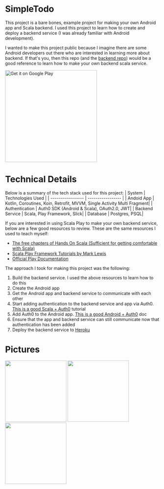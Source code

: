 # SimpleTodo
This project is a bare bones, example project for making your own Android app and Scala backend. I used this project to learn how to create and deploy a backend service (I was already familiar with Android development).

I wanted to make this project public because I imagine there are some Android developers out there who are interested in learning more about backend. If that's you, then this repo (and the [backend repo](https://github.com/MackHartley/SimpleTodoService)) would be a good reference to learn how to make your own backend scala service.

<a href='https://play.google.com/store/apps/details?id=com.mackhartley.simpletodo&pcampaignid=pcampaignidMKT-Other-global-all-co-prtnr-py-PartBadge-Mar2515-1'><img alt='Get it on Google Play' width="300" src='https://play.google.com/intl/en_us/badges/static/images/badges/en_badge_web_generic.png'/></a>

# Technical Details

Below is a summary of the tech stack used for this project:
| System            | Technologies Used |
| ----------------- | ----------------- |
| Andoid App        | Kotlin, Coroutines, Koin, Retrofit, MVVM, Single Activity Multi Fragment|
| Authentication    | Auth0 SDK (Android & Scala), OAuth2.0, JWT|
| Backend Service   | Scala, Play Framework, Slick|
| Database          | Postgres, PSQL|

If you are interested in using Scala Play to make your own backend service, below are a few good resources to review. These are the same resources I used to teach myself:
- [The free chapters of Hands On Scala (Sufficient for getting comfortable with Scala)](https://www.handsonscala.com/table-of-contents.html)
- [Scala Play Framework Tutorials by Mark Lewis](https://www.youtube.com/watch?v=FqMDHsFNlxQ&list=PLLMXbkbDbVt8tBiGc1y69BZdG8at1D7ZF)
- [Official Play Documentation](https://www.playframework.com/documentation/2.8.x/Home)

The approach I took for making this project was the following:
1) Build the backend service. I used the above resources to learn how to do this
2) Create the Android app
3) Get the Android app and backend service to communicate with each other
4) Start adding authentication to the backend service and app via Auth0. [This is a good Scala + Auth0](https://auth0.com/blog/build-and-secure-a-scala-play-framework-api/) tutorial
5) Add Auth0 to the Android app. [This is a good Android + Auth0](https://auth0.com/docs/quickstart/native/android/00-login) doc
6) Ensure that the app and backend service can still communicate now that authentication has been added
7) Deploy the backend service to [Heroku](https://www.heroku.com/home)

# Pictures
<img src="https://user-images.githubusercontent.com/10659285/124343743-cb6bc080-db82-11eb-94c6-74b9690072c9.png" width="200dp" />   <img src="https://user-images.githubusercontent.com/10659285/124343763-edfdd980-db82-11eb-9c7a-9d772b8b6daf.png" width="200dp" />   <img src="https://user-images.githubusercontent.com/10659285/124343765-f0603380-db82-11eb-979e-e26044c17ea4.png" width="200dp" />

